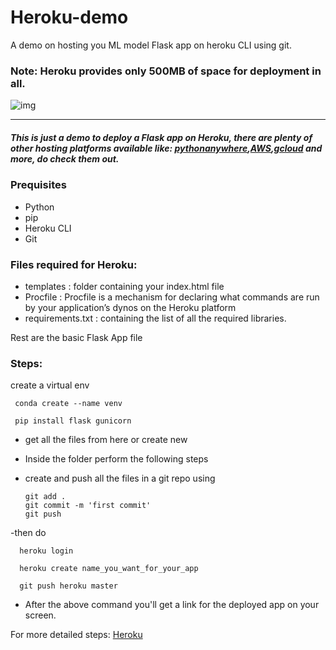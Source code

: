 # Heroku-demo
A demo on hosting you ML model Flask app on heroku CLI using git.

### Note: Heroku provides only 500MB of space for deployment in all. 
![img](https://www.fullstackpython.com/img/logos/heroku.png)
_______________________
##### This is just a demo to deploy a Flask app on Heroku, there are plenty of other hosting platforms available like: [pythonanywhere](https://www.pythonanywhere.com/),[AWS](https://aws.amazon.com/getting-started/hands-on/launch-an-app/),[gcloud](https://cloud.google.com/ai-platform/prediction/docs/deploying-models) and more, do check them out.

### Prequisites
- Python
- pip
- Heroku CLI
- Git

### Files required for Heroku:
- templates : folder containing your index.html file
- Procfile : Procfile is a mechanism for declaring what commands are run by your application’s dynos on the Heroku platform
- requirements.txt : containing the list of all the required libraries.

Rest are the basic Flask App file 

### Steps: 
create a virtual env

     conda create --name venv
     
     pip install flask gunicorn
- get all the files from here or create new
- Inside the folder perform the following steps
- create and push all the files in a git repo using
   
      git add . 
      git commit -m 'first commit'
      git push
-then do
        
      heroku login
        
      heroku create name_you_want_for_your_app

      git push heroku master
- After the above command you'll get a link for the deployed app on your screen.

For more detailed steps: [Heroku](https://www.geeksforgeeks.org/deploy-python-flask-app-on-heroku/) 
